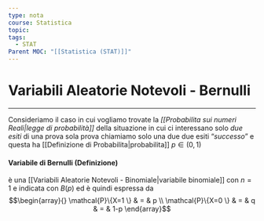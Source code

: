 ```yaml
---
type: nota
course: Statistica
topic: 
tags:
  - STAT
Parent MOC: "[[Statistica (STAT)]]"
---
```

# Variabili Aleatorie Notevoli - Bernulli
---
Consideriamo il caso in cui vogliamo trovate la _[[Probabilita sui numeri Reali|legge di probabilità]]_  della situazione in cui ci interessano solo _due esiti_ di una prova sola prova 
chiamiamo solo una due due esiti “_successo_”  e questa ha [[Definizione di Probabilita|probabilita]] $p\in (0,1)$

#### Variabile di Bernulli (Definizione)
è una [[Variabili Aleatorie Notevoli - Binomiale|variabile binomiale]] con $n=1$ e indicata con $B(p)$ ed è quindi espressa da $$\begin{array}{}
\mathcal{P}\{X=1 \} & = & p \\
\mathcal{P}\{X=0  \} & = & q & = &  1-p
\end{array}$$